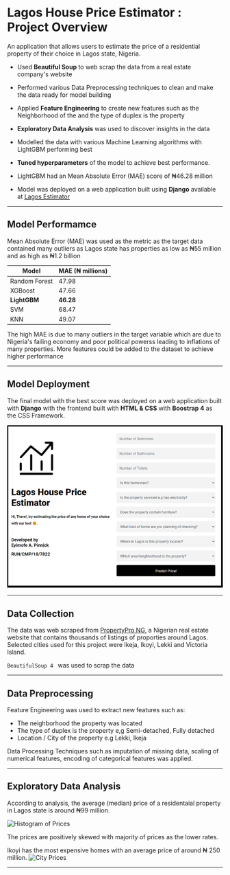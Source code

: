 # Lagos House Price Estimator : Project Overview

An application that allows users to estimate the price of a residential property of their choice in Lagos state, Nigeria.

* Used **Beautiful Soup** to web scrap the data from a real estate company's website

* Performed various Data Preprocessing techniques to clean and make the data ready for model building

* Applied **Feature Engineering** to create new features such as the Neighborhood of the  and the type of duplex is the property

* **Exploratory Data Analysis** was used to discover insights in the data

* Modelled the data with various Machine Learning algorithms with LightGBM performing best

* **Tuned hyperparameters** of the model to achieve best performance.

* LightGBM had an Mean Absolute Error (MAE) score of ₦46.28 million

* Model was deployed on a web application built using **Django** available at [Lagos Estimator](lagos-estimator.onrender.com)
___
## Model Performamce

Mean Absolute Error (MAE) was used as the metric as the target data contained many outliers as Lagos state has properties as low as ₦55 million and as high as ₦1.2 billion 

| Model    |  MAE (₦ millions)   | 
|-----------|---------|
| Random Forest  | 47.98   |
| XGBoost | 47.66   |
| **LightGBM**   | **46.28**   |
| SVM   | 68.47   |
| KNN   | 49.07   |

The high MAE is due to many outliers in the target variable which are due to Nigeria's failing economy and poor political powerss leading to inflations of many properties. More features could be added to the dataset to achieve higher performance
___
## Model Deployment
The final model with the best score was deployed on a web application built with **Django** with the frontend built with **HTML & CSS** with **Boostrap 4** as the CSS Framework.

![Web application of the model](Plots/app.png)


___ 
## Data Collection
The data was web scraped from [PropertyPro NG](https://propertypro.ng), a Nigerian real estate website that contains thousands of listings of proporties around Lagos. Selected cities used for this project were Ikeja, Ikoyi, Lekki and Victoria Island.

```BeautifulSoup 4 ``` was used to scrap the data
___
## Data Preprocessing
Feature Engineering was used to extract new features such as:
* The neighborhood the property was located
* The type of duplex is the property e,g Semi-detached, Fully detached
* Location / City of the property e.g Lekki, Ikeja

Data Processing Techniques such as imputation of missing data, scaling of numerical features, encoding of categorical features was applied.
___
## Exploratory Data Analysis
According to analysis, the average (median) price of a residentaial property in Lagos state is around ₦99 million.

![Histogram of Prices](Plots/price-hist.png)

The prices are positively skewed with majority of prices as the lower rates.

Ikoyi has the most expensive homes with an average price of around ₦ 250 million.
![City Prices](Plots/city-prices.png)

___

